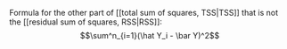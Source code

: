 Formula for the other part of [[total sum of squares, TSS|TSS]] that is not the [[residual sum of squares, RSS|RSS]]:
$$\sum^n_{i=1}(\hat Y_i - \bar Y)^2$$